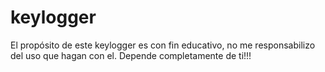 # keylogger

El propósito de este keylogger es con fin educativo, no me responsabilizo del uso que hagan con el. Depende completamente de ti!!!
